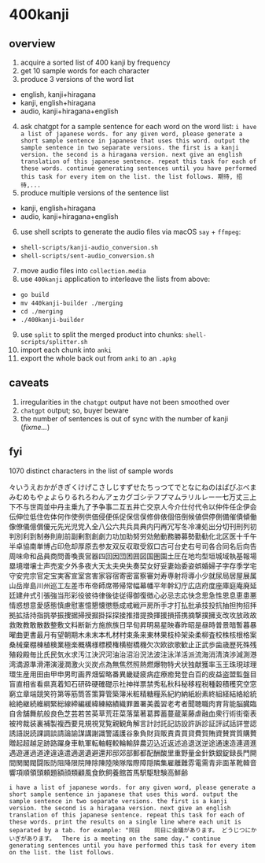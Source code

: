 # 400kanji

## overview

1. acquire a sorted list of 400 kanji by frequency
2. get 10 sample words for each character
3. produce 3 versions of the word list
- english, kanji+hiragana
- kanji, english+hiragana
- audio, kanji+hiragana+english
4. ask chatgpt for a sample sentence for each word on the word list:
`i have a list of japanese words. for any given word, please generate a short sample sentence in japanese that uses this word. output the sample sentence in two separate versions. the first is a kanji version. the second is a hiragana version. next give an english translation of this japanese sentence. repeat this task for each of these words. continue generating sentences until you have performed this task for every item on the list. the list follows. 期待, 招待,...`
5. produce multiple versions of the sentence list
- kanji, english+hiragana
- audio, kanji+hiragana+english
6. use shell scripts to generate the audio files via macOS `say` + `ffmpeg`: 
- `shell-scripts/kanji-audio_conversion.sh`
- `shell-scripts/sent-audio_conversion.sh`
7. move audio files into `collection.media`
8. use `400kanji` application to interleave the lists from above: 
- `go build`
- `mv 440kanji-builder ./merging`
- `cd ./merging`
- `./400kanji-builder`
9. use `split` to split the merged product into chunks: `shell-scripts/splitter.sh`
10. import each chunk into `anki`
11. export the whole back out from `anki` to an `.apkg`

## caveats

1. irregularities in the `chatgpt` output have not been smoothed over
2. `chatgpt` output; so, buyer beware
3. the number of sentences is out of sync with the number of kanji (*fixme...*)

## fyi

1070 distinct characters in the list of sample words

々いうえおかがきぎくけげこさしじすずせたちっつてでとなにねのはばびぶべまみむめもやょよらりるれろわんアェカグゴシテフプマムラリルレー一七万丈三上下不与世両並中丹主乗九了予争事二互五井亡交京人今介仕付代令以仲件任企伊会伝伸位低住佐体何作使例供価侵便係促保信俣修俳俵個倍倒候値倶停側備催債傾働像僚儀億償優元先光児党入全八公六共兵具典内円再冗写冬冷凍処出分切刊刑列初判別利到制券則削前副剰割創劇力功加助努労効勉動務勝募勢勤勧化北区医十千午半卓協南単博占印危却厚原去参友双反収取受叙口古可台史右号司各合同名后向告周味命和品員商問善喚喪営器四回因団困囲図国圏園土圧在地均型垣城域執基報場塁境増壌士声売変夕外多夜大天太夫央失奏契女好妥妻始委姿娯婚婦子字存季学宅守安完宗官定宝実客宣室宮害家容宿寄密富察審対寿専射将導小少就尿局居屋展属山岳岸島川州巡工左差市布帝師席帯帰常幅幕幡平年幹幻庁広店府度座庫庭庵廃延廷建弁式引張強当形彩役彼待律後徒従得御復徴心必忌志応快念思急性恩息恵患悪情惑想意愛感態慎慮慰憲憶懇懐懲懸成戒戦戸房所手才打払批承技投抗抽担拘招拝拠拡括持指挑挙振捜据掃授掘掛採探接推措提換揮援損搭携摘撃撲擁支改攻放政故救敗教敢散数整敷文料断新方施旅族日早旬昇明易星映春昨昭是昼時普景暗暫暮暴曜曲更書最月有望朝期木未末本札材村束条来東林果枝枠架染柔柳査校株核根格案桑械棄棚棟植検業極楽概構様標模権横樹橋機欠次欧欲歌歓止正武歩歯歳歴死殊残殖殺殿毎比氏民気水求汚江決沢河油治沼沿況法波注泳洋活派流海消清済渉減測港湾満源準滑滞演漫潤激火災炭点為無焦然照熱燃爆物特犬状独献獲率玉王珠現球理環生産用田由甲申男町画界畑留略番異畿疑疲病症療癒発登白百的皮益盗盟監盤目盲直相省看県真着知石研砕硬確礎示社神祥票禁秀私秋科秘移程税種穀積穫究空窓窮立章端競笑符第等筋筒答策算管築簿米粧精糖糧系紀約納紙紛素終組経結絡給統絵絶継続維綱緊総線締編緩緯練縮績織罪置署美義習老考者聞聴職肉育背能脳臓臨自舎舗舞航般良色芝芸若苦英草荒荘菜落葉著葛葬蓄蔓蔵薬藤虐融血衆行術街衛表被袴裁装裏補製複西要見規視覚覧親観角解言計討託記訪設許訴診証評試話詳誉認誘語説読課調談請論諭謀講謝識警議護谷象負財貨販責貴買貸費賀賄資賛賞質購贅贈起超越足跡路躍身車軌軍転軸軽較輪輸辞農辺込近返述追退送逆途通速造連週進遇遊運過道達違遠遣適選遺避還邦邸郊部郵都配酬酸里重野量金針鉄銀錠録長門開間関閣閥闘阪防阻降限院陣除陳陸険隊階際障隠隣集雇離難雰電需青非面革靴韓音響項順領頭頼題額顔類顧風食飲飼養館首馬駅駆駐験高鮮齢


`i have a list of japanese words. for any given word, please generate a short sample sentence in japanese that uses this word.
output the sample sentence in two separate versions. the first is a kanji version. the second is a hiragana version.
next give an english translation of this japanese sentence.
repeat this task for each of these words.
print the results on a single line where each unit is separated by a tab.
for example: "同日	同日に会議があります。	どうじつにかいぎがあります。	There is a meeting on the same day."
continue generating sentences until you have performed this task for every item on the list.
the list follows. `